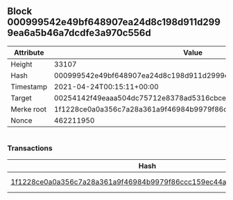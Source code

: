 ## Block 000999542e49bf648907ea24d8c198d911d2999ea6a5b46a7dcdfe3a970c556d

Attribute | Value
--- | ---
Height | 33107
Hash | 000999542e49bf648907ea24d8c198d911d2999ea6a5b46a7dcdfe3a970c556d
Timestamp | 2021-04-24T00:15:11+00:00
Target | 00254142f49eaaa504dc75712e8378ad5316cbcead634704b3734b6271167cc4
Merke root | 1f1228ce0a0a356c7a28a361a9f46984b9979f86ccc159ec44a99d8a03680216
Nonce | 462211950

```

```

### Transactions

Hash | Amount
--- | ---
[1f1228ce0a0a356c7a28a361a9f46984b9979f86ccc159ec44a99d8a03680216](1f1228ce0a0a356c7a28a361a9f46984b9979f86ccc159ec44a99d8a03680216.md) | 10.00000000 SKEPTI 
